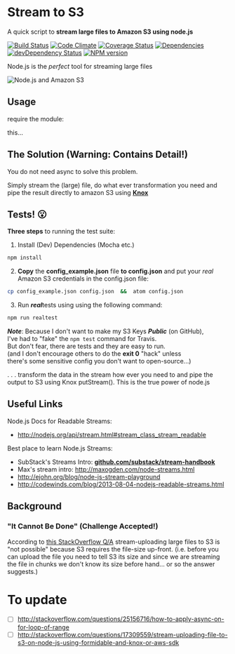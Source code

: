 Stream to S3
========================

A quick script to **stream large files to Amazon S3 using node.js**

[![Build Status](https://travis-ci.org/nelsonic/stream-to-s3.png?branch=master)](https://travis-ci.org/nelsonic/stream-to-s3)
[![Code Climate](https://codeclimate.com/github/nelsonic/stream-to-s3.png)](https://codeclimate.com/github/nelsonic/stream-to-s3)
[![Coverage Status](https://coveralls.io/repos/nelsonic/stream-to-s3/badge.png?branch=master)](https://coveralls.io/r/nelsonic/stream-to-s3?branch=master)
[![Dependencies](https://david-dm.org/nelsonic/stream-to-s3.png?theme=shields.io)](https://david-dm.org/nelsonic/stream-to-s3)
[![devDependency Status](https://david-dm.org/nelsonic/stream-to-s3/dev-status.svg)](https://david-dm.org/nelsonic/stream-to-s3#info=devDependencies)
[![NPM version](https://badge.fury.io/js/stream-to-s3.png)](https://npmjs.org/package/stream-to-s3)

Node.js is the *perfect* tool for streaming large files

![Node.js and Amazon S3](http://i.imgur.com/w1S84gJ.png)

## Usage

require the module:

this...


## The Solution (Warning: Contains Detail!)

You do not need async to solve this problem.

Simply stream the (large) file, do what ever transformation you need and pipe the result directly to amazon S3 using [**Knox**](https://github.com/LearnBoost/knox)


## Tests! :open_mouth:

**Three steps** to running the test suite:

1. Install (Dev) Dependencies (Mocha etc.) <br/>
```sh
npm install
```

2. **Copy** the **config_example.json** file **to config.json**
and put your *real* Amazon S3 credentials in the config.json file:
```sh
cp config_example.json config.json  &&  atom config.json
```

3. Run ***real***tests using using the following command:
```sh
npm run realtest
```


***Note***: Because I don't want to make my S3 Keys ***Public***
(on GitHub), <br />
I've had to "fake" the `npm test` command for Travis.<br/>
But don't fear, there are tests and they are easy to run. <br/>
(and I don't encourage others to do the **exit 0** "hack" unless <br />
there's some sensitive config you don't want to open-source...)


. . .
transform the data in the stream how ever you need to and pipe the output to S3 using Knox putStream(). This is the true power of node.js

## Useful Links

Node.js Docs for Readable Streams:
- http://nodejs.org/api/stream.html#stream_class_stream_readable

Best place to learn Node.js Streams:
- SubStack's Streams Intro: [**github.com/substack/stream-handbook**](http://github.com/substack/stream-handbook)
- Max's stream intro: http://maxogden.com/node-streams.html
- http://ejohn.org/blog/node-js-stream-playground
- http://codewinds.com/blog/2013-08-04-nodejs-readable-streams.html


## Background

### "It Cannot Be Done" (Challenge Accepted!)

According to
[this StackOverflow Q/A](http://stackoverflow.com/a/17326079/1148249)
stream-uploading large files to S3
is "not possible" because S3 requires the file-size up-front.
(i.e. before you can upload the file you need to tell S3 its size
  and since we are streaming the file in chunks we don't know
  its size before hand... or so the answer suggests.)


# To update
- [ ] http://stackoverflow.com/questions/25156716/how-to-apply-async-on-for-loop-of-range
- [ ] http://stackoverflow.com/questions/17309559/stream-uploading-file-to-s3-on-node-js-using-formidable-and-knox-or-aws-sdk
